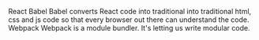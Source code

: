 React
Babel
Babel converts React code into traditional into traditional html, css and js code so that every 
browser out there can understand the code.
Webpack
Webpack is a module bundler. It's letting us write modular code.